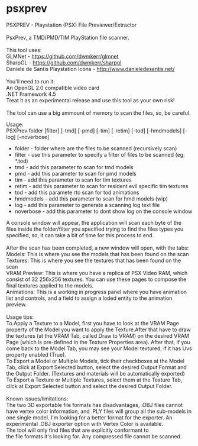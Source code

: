 # psxprev
PSXPREV - Playstation (PSX) File Previewer/Extractor<br><br>
PsxPrev, a TMD/PMD/TIM PlayStation file scanner.<br><br>
This tool uses:<br>
GLMNet - https://github.com/dwmkerr/glmnet<br>
SharpGL - https://github.com/dwmkerr/sharpgl<br>
Daniele de Santis Playstation Icons - http://www.danieledesantis.net/<br><br>
You'll need to run it:<br>
An OpenGL 2.0 compatible video card<br>
.NET Framework 4.5<br>
Treat it as an experimental release and use this tool as your own risk!<br><br>
The tool can use a big ammount of memory to scan the files, so, be careful.<br>

Usage:<br>
PSXPrev folder [filter] [-tmd] [-pmd] [-tim] [-retim] [-tod] [-hmdmodels] [-log] [-noverbose]<br>
<ul>
<li>folder - folder where are the files to be scanned (recursively scan)</li>
<li>filter - use this parameter to specify a filter of files to be scanned (eg: *.tod)</li>
<li>tmd - add this parameter to scan for tmd models</li>
<li>pmd - add this parameter to scan for pmd models</li>
<li>tim - add this parameter to scan for tim textures</li>
<li>retim - add this parameter to scan for resident evil specific tim textures</li>
<li>tod - add this paramete rto scan for tod animations</li>
<li>hmdmodels - add this parameter to scan for hmd models (wip)</li>
<li>log - add this parameter to generate a scanning log text file</li>
<li>noverbose - add this parameter to dont show log on the console window</li>
</ul>

A console window will appear, the application will scan each byte of the files inside the folder/filter you specified trying to find the files types you specified, so, it can take a bit of time for this process to end.<br><br>
After the scan has been completed, a new window will open, with the tabs:<br>
Models: This is where you see the models that has been found on the scan<br>
Textures: This is where you see the textures that has been found on the scan<br>
VRAM Preview: This is where you have a replica of PSX Video RAM, which consist of 32 256x256 textures. You can use these pages to compose the final textures applied to the models.<br>
Animations: This is a working in progress panel where you have animation list and controls, and a field to assign a loded entity to the animation preview.<br><br>
Usage tips:<br>
To Apply a Texture to a Model, first you have to look at the VRAM Page property of the Model you want to apply the Texture.After that have to draw the textures (at the VRAM Tab, called Draw to VRAM) on the desired VRAM Page (which is pre-defined in the Texture Properties area). After that, if you come back to the Model Tab, you may see your Model textured, if it has Uvs property enabled (True).<br>
To Export a Model or Multiple Models,  tick their checkboxes at the Model Tab, click at Export Selected button, select the desired Output Format and the Output Folder. (Textures and materials will be automatically exported)<br>
To Export a Texture or Multiple Textures, select them at the Texture Tab, click at Export Selected button and select the desired Output Folder.<br><br>
Known issues/limitations:<br>
The two 3D exportable file formats has disadvantages, .OBJ files cannot have vertex color information, and .PLY files will group all the sub-models in one single model. I'm looking for a better format for the exporter. An experimental .OBJ exporter option with Vertex Color is available.<br>
The tool will only find files that are explicitly conformant to <br>
the file formats it's looking for. Any compressed file cannot be scanned.
